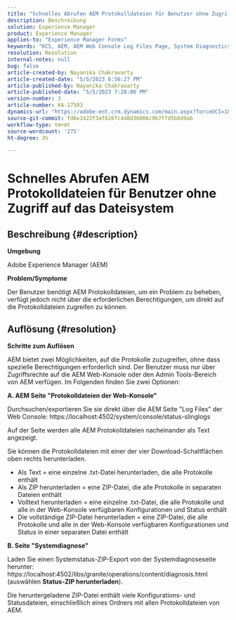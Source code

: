```yaml
---
title: "Schnelles Abrufen AEM Protokolldateien für Benutzer ohne Zugriff auf das Dateisystem"
description: Beschreibung
solution: Experience Manager
product: Experience Manager
applies-to: "Experience Manager Forms"
keywords: "KCS, AEM, AEM Web Console Log Files Page, System Diagnostics Page"
resolution: Resolution
internal-notes: null
bug: false
article-created-by: Nayanika Chakravarty
article-created-date: "5/5/2023 6:56:27 PM"
article-published-by: Nayanika Chakravarty
article-published-date: "5/5/2023 7:28:06 PM"
version-number: 3
article-number: KA-17503
dynamics-url: "https://adobe-ent.crm.dynamics.com/main.aspx?forceUCI=1&pagetype=entityrecord&etn=knowledgearticle&id=de334588-76eb-ed11-a7c6-6045bd006704"
source-git-commit: fd6e1422f3af626fc4d8d36006c9b7ffd5b8d9ab
workflow-type: tm+mt
source-wordcount: '275'
ht-degree: 3%

---
```


# Schnelles Abrufen AEM Protokolldateien für Benutzer ohne Zugriff auf das Dateisystem

## Beschreibung {#description}


<b>Umgebung</b>

Adobe Experience Manager (AEM)

<b>Problem/Symptome</b>

Der Benutzer benötigt AEM Protokolldateien, um ein Problem zu beheben, verfügt jedoch nicht über die erforderlichen Berechtigungen, um direkt auf die Protokolldateien zugreifen zu können.


## Auflösung {#resolution}


<b>Schritte zum Auflösen</b>

AEM bietet zwei Möglichkeiten, auf die Protokolle zuzugreifen, ohne dass spezielle Berechtigungen erforderlich sind. Der Benutzer muss nur über Zugriffsrechte auf die AEM Web-Konsole oder den Admin Tools-Bereich von AEM verfügen. Im Folgenden finden Sie zwei Optionen:

<b>A. AEM Seite &quot;Protokolldateien der Web-Konsole&quot;</b>

Durchsuchen/exportieren Sie sie direkt über die AEM Seite &quot;Log Files&quot; der Web Console: https://localhost:4502/system/console/status-slinglogs

Auf der Seite werden alle AEM Protokolldateien nacheinander als Text angezeigt.

Sie können die Protokolldateien mit einer der vier Download-Schaltflächen oben rechts herunterladen.

- Als Text = eine einzelne .txt-Datei herunterladen, die alle Protokolle enthält
- Als ZIP herunterladen = eine ZIP-Datei, die alle Protokolle in separaten Dateien enthält
- Volltext herunterladen = eine einzelne .txt-Datei, die alle Protokolle und alle in der Web-Konsole verfügbaren Konfigurationen und Status enthält
- Die vollständige ZIP-Datei herunterladen = eine ZIP-Datei, die alle Protokolle und alle in der Web-Konsole verfügbaren Konfigurationen und Status in einer separaten Datei enthält


<b>B. Seite &quot;Systemdiagnose&quot;</b>

Laden Sie einen Systemstatus-ZIP-Export von der Systemdiagnoseseite herunter: https://localhost:4502/libs/granite/operations/content/diagnosis.html (auswählen <b>Status-ZIP herunterladen</b>).

Die heruntergeladene ZIP-Datei enthält viele Konfigurations- und Statusdateien, einschließlich eines Ordners mit allen Protokolldateien von AEM.
